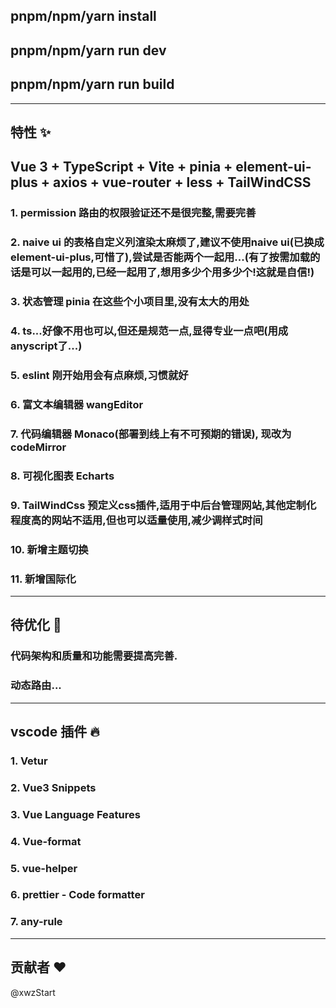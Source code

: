 ## pnpm/npm/yarn install
## pnpm/npm/yarn run dev
## pnpm/npm/yarn run build
---

## 特性 ✨
## Vue 3 + TypeScript + Vite + pinia + element-ui-plus + axios + vue-router + less + TailWindCSS
### 1. permission 路由的权限验证还不是很完整,需要完善
### 2. naive ui 的表格自定义列渲染太麻烦了,建议不使用naive ui(已换成element-ui-plus,可惜了),尝试是否能两个一起用...(有了按需加载的话是可以一起用的,已经一起用了,想用多少个用多少个!这就是自信!)
### 3. 状态管理 pinia 在这些个小项目里,没有太大的用处
### 4. ts...好像不用也可以,但还是规范一点,显得专业一点吧(用成anyscript了...)
### 5. eslint 刚开始用会有点麻烦,习惯就好       
### 6. 富文本编辑器 wangEditor
### 7. 代码编辑器 Monaco(部署到线上有不可预期的错误), 现改为codeMirror
### 8. 可视化图表 Echarts
### 9. TailWindCss 预定义css插件,适用于中后台管理网站,其他定制化程度高的网站不适用,但也可以适量使用,减少调样式时间
### 10. 新增主题切换
### 11. 新增国际化
---     

## 待优化 🤔
### 代码架构和质量和功能需要提高完善.
### 动态路由...
---
        
## vscode 插件 🔥
### 1. Vetur
### 2. Vue3 Snippets 
### 3. Vue Language Features 
### 4. Vue-format 
### 5. vue-helper
### 6. prettier - Code formatter
### 7. any-rule 
---

## 贡献者 ❤️
@xwzStart